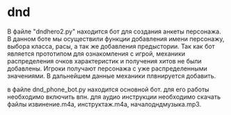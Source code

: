 # dnd
В файле "dndhero2.py" находится бот для создания анкеты персонажа. В данном боте мы осуществили функции добавления имени персонажу, выбора класса, расы, а так же добавления предыстории. Так как бот является прототипом для ознакомления с игрой, механики распределения очков характеристик и получения хитов не были добавлены. Игроки получают персонажа с уже распределенными значениями. В дальнейшем данные механики плвнируется добавить. 

в файле dnd_phone_bot.py находится основной бот. для его работы необходимо включить впн. 
для аудио инструкции необходимо скачать файлы извинение.m4a, инструктаж.m4a, началодндмузыка.mp3.
